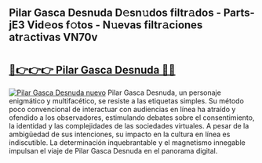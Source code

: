 ## Pilar Gasca Desnuda D𝚎sn𝚞dos filtr𝚊dos - Parts-jE3 Vid𝚎os f𝚘tos - N𝚞evas filtr𝚊ciones atr𝚊ctivas VN70v

# <h2><a href="http://mb26ln.tromn.icu/?c=Pilar+Gasca+Desnuda">🔗👉👉👉 Pilar Gasca Desnuda 🔗🔗</a></h2>

[![Pilar Gasca Desnuda nuevo](https://i.imgur.com/pEAQMta.gif)](http://mb26ln.tromn.icu/?c=Pilar+Gasca+Desnuda)
Pilar Gasca Desnuda, un personaje enigmático y multifacético, se resiste a las etiquetas simples. Su método poco convencional de interactuar con audiencias en línea ha atraído y ofendido a los observadores, estimulando debates sobre el consentimiento, la identidad y las complejidades de las sociedades virtuales. A pesar de la ambigüedad de sus intenciones, su impacto en la cultura en línea es indiscutible. La determinación inquebrantable y el magnetismo innegable impulsan el viaje de Pilar Gasca Desnuda en el panorama digital.
